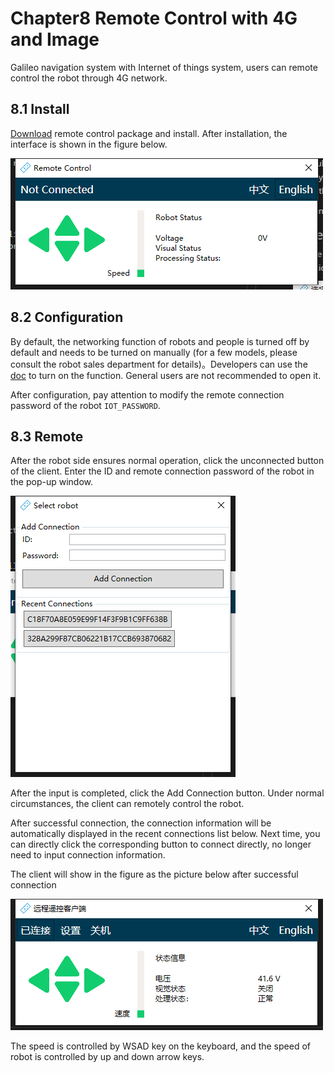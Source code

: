 # Chapter8 Remote Control with 4G and Image

Galileo navigation system with Internet of things system, users can remote control the robot through 4G network.

## 8.1 Install

[Download](http://bwbot.org/s/tEcBiU) remote control package and install. After installation, the interface is shown in the figure below.

![iot client](./images/iot-en1.png)

## 8.2 Configuration

By default, the networking function of robots and people is turned off by default and needs to be turned on manually (for a few models, please consult the robot sales department for details)。Developers can use the [doc](http://community.bwbot.org/topic/773/) to turn on the function. General users are not recommended to open it.

After configuration, pay attention to modify the remote connection password of the robot `IOT_PASSWORD`.

## 8.3 Remote

After the robot side ensures normal operation, click the unconnected button of the client. Enter the ID and remote connection password of the robot in the pop-up window.

![iot client 2](./images/iot-en2.png)

After the input is completed, click the Add Connection button. Under normal circumstances, the client can remotely control the robot.

After successful connection, the connection information will be automatically displayed in the recent connections list below. Next time, you can directly click the corresponding button to connect directly, no longer need to input connection information.

The client will show in the figure as the picture below after successful connection 

![iot client 3](./images/iot3.png)

The speed is controlled by WSAD key on the keyboard, and the speed of robot is controlled by up and down arrow keys.
